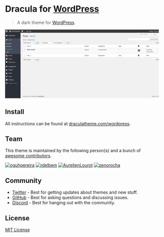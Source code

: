 # Dracula for [WordPress](https://wordpress.org/)

> A dark theme for [WordPress](https://wordpress.org/).

![Screenshot](./screenshot.png)

## Install

All instructions can be found at [draculatheme.com/wordpress](https://draculatheme.com/wordpress).

## Team

This theme is maintained by the following person(s) and a bunch of [awesome contributors](https://github.com/dracula/wordpress/graphs/contributors).

[![oguhpereira](https://avatars3.githubusercontent.com/u/24482087?v=4&s=70)](https://github.com/oguhpereira)
[![rdelbem](https://avatars.githubusercontent.com/u/5652782?v=4&s=70)](https://github.com/rdelbem)
[![AurelienLourot](https://avatars.githubusercontent.com/u/11795312?v=4&s=70)](https://github.com/AurelienLourot)
[![zenorocha](https://avatars.githubusercontent.com/u/398893?v=4&s=70)](https://github.com/zenorocha)

## Community

- [Twitter](https://twitter.com/draculatheme) - Best for getting updates about themes and new stuff.
- [GitHub](https://github.com/dracula/dracula-theme/discussions) - Best for asking questions and discussing issues.
- [Discord](https://draculatheme.com/discord-invite) - Best for hanging out with the community.

## License

[MIT License](./LICENSE)
